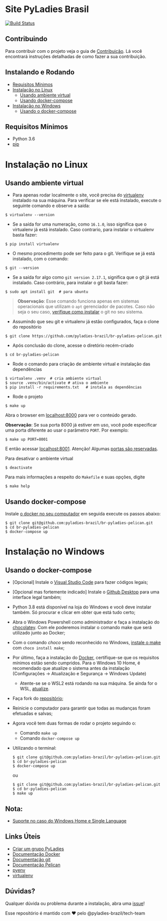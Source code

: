 Site PyLadies Brasil
====================
[![Build Status](https://app.codeship.com/projects/bca2dab0-d874-0134-15a2-326e4d300ce2/status?branch=master)](https://app.codeship.com/projects/bca2dab0-d874-0134-15a2-326e4d300ce2/status?branch=master)

Contribuindo
------------

Para contribuir com o projeto veja o guia de [Contribuição](https://github.com/pyladies-brazil/br-pyladies-pelican/blob/master/CONTRIBUTING.md). Lá você encontrará instruções detalhadas de como fazer a sua contribuição.

Instalando e Rodando
--------------------
* [Requisitos Mínimos](#requisitos-minimos)
* [Instalação no Linux](#instalação-no-linux)
  - [Usando ambiente virtual](#usando-ambiente-virtual)
  - [Usando docker-compose](#usando-docker-compose)
* [Instalação no Windows](#instalação-no-windows)
  - [Usando o docker-compose](#usando-o-docker-compose)

Requisitos Mínimos
-----
* Python 3.6
* [pip](https://pip.pypa.io/en/stable/)

Instalação no Linux
===============

Usando ambiente virtual
----
- Para apenas rodar localmente o site, você precisa do [virtualenv](https://virtualenv.pypa.io/en/stable/)
instalado na sua máquina. Para verificar se ele está instalado, execute o
seguinte comando e observe a saída:

```console
$ virtualenv --version
```
- Se a saída for uma numeração, como `16.1.0`, isso significa que o virtualenv já
está instalado. Caso contrario, para instalar o virtualenv basta fazer:

```console
$ pip install virtualenv
```
- O mesmo procedimento pode ser feito para o git. Verifique se já está instalado,
com o comando:
```console
$ git --version
```

- Se a saída for algo como `git version 2.17.1`, significa que o git já está
instalado. Caso contrário, para instalar o git basta fazer:
``` console
$ sudo apt install git  # para ubuntu
```

> **Observação**: Esse comando funciona apenas em sistemas operacionais que utilizam o
`apt` gerenciador de pacotes. Caso não seja o seu caso, [verifique como instalar](https://git-scm.com/download/linux) o git no seu sistema.

- Assumindo que seu git e virtualenv já estão configurados, faça o clone do repositório

```console
$ git clone https://github.com/pyladies-brazil/br-pyladies-pelican.git
```
- Após conclusão do clone, acesse o diretório recém-criado

```console
$ cd br-pyladies-pelican
```
- Rode o comando para criação de ambiente virtual e instalação das dependências

```console
$ virtualenv .venv 	# cria ambiente virtual
$ source .venv/bin/activate	# ativa o ambiente
$ pip install -r requirements.txt	# instala as dependências

```

- Rode o projeto

```console
$ make up
```

Abra o browser em [localhost:8000](http://localhost:8000) para ver o conteúdo gerado.

**Observação**: Se sua porta 8000 já estiver em uso, você pode especificar uma porta diferente ao
usar o parâmetro `PORT`. Por exemplo:

```console
$ make up PORT=8001
```

E então acessar [localhost:8001](http://localhost:8001). Atenção! Algumas [portas são reservadas](https://pt.wikipedia.org/wiki/Lista_de_portas_dos_protocolos_TCP_e_UDP).

Para desativar o ambiente virtual

```console
$ deactivate
```
Para mais informações a respeito do `Makefile` e suas opções, digite

```console
$ make help
```

Usando docker-compose
--------------------------

Instale [o docker no seu computador](https://docs.docker.com/install/) em seguida execute os passos abaixo:

``` console
$ git clone git@github.com:pyladies-brazil/br-pyladies-pelican.git
$ cd br-pyladies-pelican
$ docker-compose up
```


Instalação no Windows
===============

Usando o docker-compose
--------------------------
- [Opcional] Instale o [Visual Studio Code](https://code.visualstudio.com/) para fazer códigos legais;
- [Opcional mas fortemente indicado] Instale o [Github Desktop](https://desktop.github.com/) para uma interface legal também;
- Python 3.8 está disponível na loja do Windows e você deve instalar também. Só procurar e clicar em obter que está tudo certo;
- Abra o Windows Powershell como administrador e faça a instalação do [chocolatey](https://chocolatey.org/install). Com ele poderemos instalar o comando make que será utilizado junto ao Docker;
- Com o comando *choco* sendo reconhecido no Windows, [instale o make](https://chocolatey.org/packages/make) com `choco install make`;
- Por último, faça a instalação do [Docker](https://docs.docker.com/docker-for-windows/install/), certifique-se que os requisitos mínimos estão sendo cumpridos. Para o Windows 10 Home, é recomendado que atualize o sistema antes da instalação (Configurações → Atualização e Segurança → Windows Update)
    - Atente-se se o WSL2 está rodando na sua máquina. Se ainda for o WSL, [atualize](https://docs.microsoft.com/pt-br/windows/wsl/wsl2-kernel).
- Faça fork do [repositório](https://github.com/pyladies-brazil/br-pyladies-pelican);
- Reinicie o computador para garantir que todas as mudanças foram efetuadas e salvas;
- Agora você tem duas formas de rodar o projeto seguindo o:
    - Comando `make up`
    - Comando `docker-compose up`
- Utilizando o terminal:
    ``` console
    $ git clone git@github.com:pyladies-brazil/br-pyladies-pelican.git
    $ cd br-pyladies-pelican
    $ docker-compose up
    ```
    ou

    ``` console
    $ git clone git@github.com:pyladies-brazil/br-pyladies-pelican.git
    $ cd br-pyladies-pelican
    $ make up
    ```
Nota:
-----------

* [Suporte no caso do Windows Home e Single Language](https://github.com/pyladies-brazil/br-pyladies-pelican/issues/430) 


Links Úteis
-----------

* [Criar um grupo PyLadies](https://brazilpyladies.gitbooks.io/handbook/content/)
* [Documentação Docker](https://docs.docker.com/)
* [Documentação git](https://git-scm.com/doc)
* [Documentação Pelican](http://docs.getpelican.com/en/3.6.3/)
* [pyenv](https://github.com/yyuu/pyenv)
* [virtualenv](http://docs.python-guide.org/en/latest/dev/virtualenvs/)

Dúvidas?
---------

Qualquer dúvida ou problema durante a instalação, abra uma [issue](https://github.com/pyladies-brazil/br-pyladies-pelican/issues/new/choose)!

Esse repositório é mantido com :heart: pelo @pyladies-brazil/tech-team
